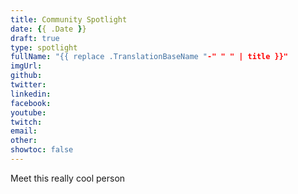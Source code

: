 ```yaml
---
title: Community Spotlight
date: {{ .Date }}
draft: true
type: spotlight
fullName: "{{ replace .TranslationBaseName "-" " " | title }}"
imgUrl:
github:
twitter:
linkedin:
facebook:
youtube:
twitch:
email:
other:
showtoc: false
---
```


Meet this really cool person